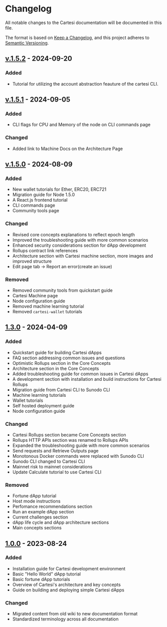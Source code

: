 # Changelog
All notable changes to the Cartesi documentation will be documented in this file.

The format is based on [Keep a Changelog](https://keepachangelog.com/en/1.1.0/),
and this project adheres to [Semantic Versioning](https://semver.org/spec/v2.0.0.html).


## [v.1.5.2](https://github.com/cartesi/docs/releases/latest) - 2024-09-20

### Added
- Tutorial for utilizing the account abstraction feauture of the cartesi CLI.

## [v.1.5.1](https://github.com/cartesi/docs/releases/latest) - 2024-09-05

### Added
- CLI flags for CPU and Memory of the node on CLI commands page

### Changed
- Added link to Machine Docs on the Architecture Page

## [v.1.5.0](https://github.com/cartesi/docs/releases/latest) - 2024-08-09

### Added
- New wallet tutorials for Ether, ERC20, ERC721
- Migration guide for Node 1.5.0
- A React.js frontend tutorial
- CLI commands page
- Community tools page

### Changed
- Revised core concepts explanations to reflect epoch length
- Improved the troubleshooting guide with more common scenarios
- Enhanced security considerations section for dApp development
- Rollups contract link references
- Architecture section with Cartesi machine section, more images and improved structure
- Edit page tab -> Report an error(create an issue)

### Removed
- Removed community tools from quickstart guide
- Cartesi Machine page
- Node configuration guide
- Removed machine learning tutorial
- Removed `cartesi-wallet` tutorials



## [1.3.0](https://github.com/cartesi/docs/releases/tag/v1.3.0) - 2024-04-09
### Added
- Quickstart guide for building Cartesi dApps
- FAQ section addressing common issues and questions
- Optimistic Rollups section in the Core Concepts
- Architecture section in the Core Concepts
- Added troubleshooting guide for common issues in Cartesi dApps
- A development section with installation and build instructions for Cartesi Rollups
- Migration guide from Cartesi CLI to Sunodo CLI
- Machine learning tutorials
- Wallet tutorials
- Self hosted deployment guide
- Node configuration guide

### Changed
- Cartesi Rollups section became Core Concepts section
- Rollups HTTP APIs section was renamed to Rollups APIs
- Expanded the troubleshooting guide with more common scenarios
- Send requests and Retrieve Outputs page
- Monotonous Docker commands were replaced with Sunodo CLI
- Sunodo CLI changed to Cartesi CLI
- Mainnet risk to mainnet considerations
- Update Calculate tutorial to use Cartesi CLI

### Removed
- Fortune dApp tutorial
- Host mode instructions
- Perfomance recommendations section
- Run an example dApp section
- Current challenges section
- dApp life cycle and dApp architecture sections
- Main concepts sections


## [1.0.0](https://docs.cartesi.io/cartesi-rollups/1.0/overview/) - 2023-08-24
### Added
- Installation guide for Cartesi development environment
- Basic "Hello World" dApp tutorial
- Basic fortune dApp tutorials
- Overview of Cartesi's architecture and key concepts
- Guide on building and deploying simple Cartesi dApps


### Changed
- Migrated content from old wiki to new documentation format
- Standardized terminology across all documentation


